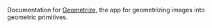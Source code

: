 Documentation for [Geometrize](https://www.geometrize.co.uk/), the app for geometrizing images into geometric primitives.